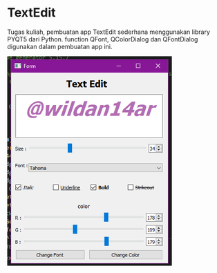 # TextEdit
Tugas kuliah, pembuatan app TextEdit sederhana menggunakan library PYQT5 dari Python.
function QFont, QColorDialog dan QFontDialog digunakan dalam pembuatan app ini.

<img alt="gambar textedit" src="https://raw.githubusercontent.com/wildan14ar/TextEdit/main/Capture.PNG">
